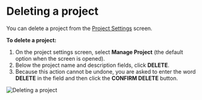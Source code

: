 # Deleting a project

You can delete a project from the [Project Settings](../project-settings/) screen.

**To delete a project:**

1. On the project settings screen, select **Manage Project** \(the default option when the screen is opened\).
2. Below the project name and description fields, click **DELETE**.
3. Because this action cannot be undone, you are asked to enter the word **DELETE** in the field and then click the **CONFIRM DELETE** button.

![Deleting a project](https://files.readme.io/fd83fc3-deletepolicy.PNG)



